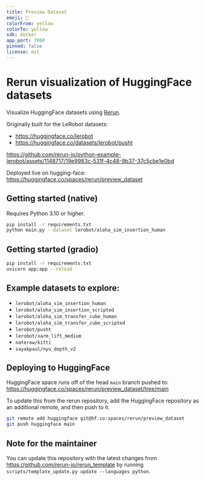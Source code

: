 ```yaml
---
title: Preview Dataset
emoji: 👀
colorFrom: yellow
colorTo: yellow
sdk: docker
app_port: 7860
pinned: false
license: mit
---
```


# Rerun visualization of HuggingFace datasets
Visualize HuggingFace datasets using [Rerun](https://www.rerun.io/).

Originally built for the LeRobot datasets:

* https://huggingface.co/lerobot
* https://huggingface.co/datasets/lerobot/pusht

https://github.com/rerun-io/python-example-lerobot/assets/1148717/19e9983c-531f-4c48-9b37-37c5cbe1e0bd

Deployed live on hugging-face: https://huggingface.co/spaces/rerun/preview_dataset

## Getting started (native)
Requires Python 3.10 or higher.

```sh
pip install -r requirements.txt
python main.py --dataset lerobot/aloha_sim_insertion_human
```

## Getting started (gradio)
```sh
pip install -r requirements.txt
uvicorn app:app --reload
```
## Example datasets to explore:
* `lerobot/aloha_sim_insertion_human`
* `lerobot/aloha_sim_insertion_scripted`
* `lerobot/aloha_sim_transfer_cube_human`
* `lerobot/aloha_sim_transfer_cube_scripted`
* `lerobot/pusht`
* `lerobot/xarm_lift_medium`
* `nateraw/kitti`
* `sayakpaul/nyu_depth_v2`

## Deploying to HuggingFace

HuggingFace space runs off of the head `main` branch pushed to: https://huggingface.co/spaces/rerun/preview_dataset/tree/main

To update this from the rerun repository, add the HuggingFace repository as an additional remote,
and then push to it.
```sh
git remote add huggingface git@hf.co:spaces/rerun/preview_dataset
git push huggingface main
```

## Note for the maintainer
You can update this repository with the latest changes from https://github.com/rerun-io/rerun_template by running `scripts/template_update.py update --languages python`.
